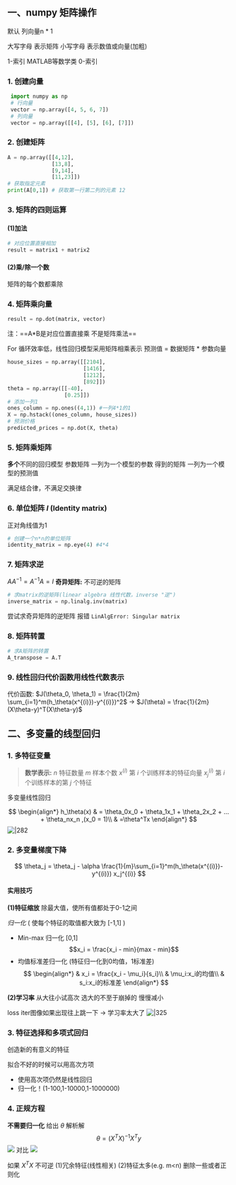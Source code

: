 ## 一、numpy 矩阵操作

默认 列向量n \* 1

大写字母 表示矩阵
小写字母 表示数值或向量(加粗)

1-索引 MATLAB等数学类
0-索引

### 1. 创建向量
```python
 import numpy as np
 # 行向量
 vector = np.array([4, 5, 6, 7])
 # 列向量
 vector = np.array([[4], [5], [6], [7]])
```

### 2. 创建矩阵
```python
A = np.array([[4,12],
			  [13,8],
			  [9,14],
			  [11,23]])
# 获取指定元素
print(A[0,1]) # 获取第一行第二列的元素 12
```

### 3. 矩阵的四则运算
#### (1)加法
```python
# 对应位置直接相加
result = matrix1 + matrix2
```
 
#### (2)乘/除一个数
矩阵的每个数都乘除

### 4. 矩阵乘向量
```python
result = np.dot(matrix, vector)
```
注：==A\*B是对应位置直接乘 不是矩阵乘法==

For 循环效率低，线性回归模型采用矩阵相乘表示
预测值 = 数据矩阵 \* 参数向量
```python
house_sizes = np.array([[2104],
						[1416],
						[1212],
						[892]]) 
theta = np.array([[-40], 
				  [0.25]])
# 添加一列1
ones_column = np.ones((4,1)) #一列4*1的1
X = np.hstack((ones_column, house_sizes))
# 预测价格
predicted_prices = np.dot(X, theta)
```

### 5. 矩阵乘矩阵
**多个**不同的回归模型
参数矩阵 一列为一个模型的参数
得到的矩阵 一列为一个模型的预测值

满足结合律，不满足交换律

### 6. 单位矩阵 $I$ (Identity matrix)
正对角线值为1
```python
# 创建一个n*n的单位矩阵
identity_matrix = np.eye(4) #4*4
```

### 7. 矩阵求逆
$AA^{-1} = A^{-1}A = I$
**奇异矩阵:** 不可逆的矩阵

```python
# 求matrix的逆矩阵(linear algebra 线性代数，inverse "逆")
inverse_matrix = np.linalg.inv(matrix)
```

尝试求奇异矩阵的逆矩阵 报错 `LinAlgError: Singular matrix`

### 8. 矩阵转置
```python
# 求A矩阵的转置
A_transpose = A.T
```

### 9. 线性回归代价函数用线性代数表示
代价函数: $J(\theta_0, \theta_1) = \frac{1}{2m} \sum_{i=1}^m(h_\theta(x^{(i)})-y^{(i)})^2$
->
$J(\theta) = \frac{1}{2m} (X\theta-y)^T(X\theta-y)$


## 二、多变量的线型回归

### 1. 多特征变量

>**数学表示:**
	$n$ 特征数量
	$m$ 样本个数
	$x^{(i)}$ 第 $i$ 个训练样本的特征向量
	$x_j^{(i)}$ 第 $i$ 个训练样本的第 $j$ 个特征

多变量线性回归

$$
\begin{align*}
h_\theta(x) & = \theta_0x_0 + \theta_1x_1 + \theta_2x_2 + … + \theta_nx_n ,(x_0 = 1)\\
			& =\theta^Tx
\end{align*}
$$
![|282](attachments/3-.png)

### 2. 多变量梯度下降
$$
\theta_j = \theta_j - \alpha \frac{1}{m}\sum_{i=1}^m(h_\theta(x^{(i)})-y^{(i)}) x_j^{(i)}
$$

#### 实用技巧
**(1)特征缩放**
除最大值，使所有值都处于0-1之间

*归一化* ( 使每个特征的取值都大致为 \[-1,1] )
- Min-max 归一化 \[0,1]
$$x_i = \frac{x_i - min}{max - min}$$
- 均值标准差归一化 (特征归一化到0均值，1标准差)
$$
\begin{align*}
& x_i = \frac{x_i - \mu_i}{s_i}\\
& \mu_i:x_i的均值\\
& s_i:x_i的标准差
\end{align*}
$$

**(2)学习率**
从大往小试高次
选大的不至于崩掉的 慢慢减小

loss iter图像如果出现往上跳一下 -> 学习率太大了
![|325](attachments/3--1.png)


### 3. 特征选择和多项式回归
创造新的有意义的特征

拟合不好的时候可以用高次方项
- 使用高次项仍然是线性回归
- 归一化！(1-100,1-10000,1-1000000)

### 4. 正规方程

**不需要归一化**
给出 $\theta$ 解析解
$$
\theta = (X^TX)^{-1}X^Ty
$$
![](attachments/3--2.png)
对比
![](attachments/3--3.png)

如果 $X^TX$ 不可逆
(1)冗余特征(线性相关)
(2)特征太多(e.g. m<n) 删除一些或者正则化